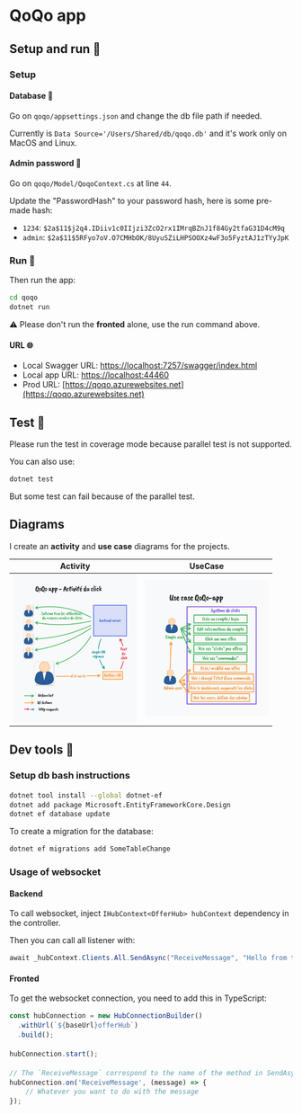 
# QoQo app

## Setup and run 🔨

### Setup

#### Database 💾
Go on `qoqo/appsettings.json` and change the db file path if needed.

Currently is `Data Source='/Users/Shared/db/qoqo.db'` and it's work only on MacOS and Linux.

#### Admin password 🔑
Go on `qoqo/Model/QoqoContext.cs` at line `44`.

Update the "PasswordHash" to your password hash, here is some pre-made hash:
- `1234`: `$2a$11$j2q4.IDiiv1c0IIjzi3ZcO2rx1IMrqBZnJ1f84Gy2tfaG31D4cM9q`
- `admin`: `$2a$11$5RFyo7oV.O7CMHbOK/8UyuSZiLHPSOOXz4wF3o5FyztAJ1zTYyJpK`

### Run 🚀

Then run the app:
```bash
cd qoqo
dotnet run
```

⚠️ Please don't run the **fronted** alone, use the run command above.

#### URL 🌐
- Local Swagger URL: [https://localhost:7257/swagger/index.html](https://localhost:7257/swagger/index.html)
- Local app URL: [https://localhost:44460](https://localhost:44460)
- Prod URL: [https://qoqo.azurewebsites.net](https://qoqo.azurewebsites.net)

## Test 🚧

Please run the test in coverage mode because parallel test is not supported.

You can also use:
```bash
dotnet test
```
But some test can fail because of the parallel test.

## Diagrams

I create an **activity** and **use case** diagrams for the projects.

| Activity                                             | UseCase                                              |
|------------------------------------------------------|------------------------------------------------------|
| <img src="./diagrams/activity.jpeg" width="220px" /> | <img src="./diagrams/use-case.jpeg" width="220px" /> |

## Dev tools 🔧

### Setup db bash instructions

```bash
dotnet tool install --global dotnet-ef
dotnet add package Microsoft.EntityFrameworkCore.Design
dotnet ef database update
```

To create a migration for the database:
```bash
dotnet ef migrations add SomeTableChange
```

### Usage of websocket

#### Backend

To call websocket, inject `IHubContext<OfferHub> hubContext` dependency in the controller.

Then you can call all listener with:

```c#
await _hubContext.Clients.All.SendAsync("ReceiveMessage", "Hello from the server");
```

#### Fronted

To get the websocket connection, you need to add this in TypeScript:

```ts
const hubConnection = new HubConnectionBuilder()
  .withUrl(`${baseUrl}offerHub`)
  .build();

hubConnection.start();

// The `ReceiveMessage` correspond to the name of the method in SendAsync
hubConnection.on('ReceiveMessage', (message) => {
    // Whatever you want to do with the message
});
```